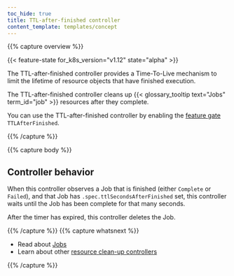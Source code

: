 ```yaml
---
toc_hide: true
title: TTL-after-finished controller
content_template: templates/concept
---
```


{{% capture overview %}}

{{< feature-state for_k8s_version="v1.12" state="alpha" >}}

The TTL-after-finished controller provides a Time-To-Live mechanism to limit the lifetime of resource
objects that have finished execution.

The TTL-after-finished controller cleans up {{< glossary_tooltip text="Jobs" term_id="job" >}}
resources after they complete.

You can use the TTL-after-finished controller by enabling the
[feature gate](/docs/reference/command-line-tools-reference/feature-gates/)
`TTLAfterFinished`.

{{% /capture %}}

{{% capture body %}}

## Controller behavior

When this controller observes a Job that is finished (either `Complete` or `Failed`),
and that Job has `.spec.ttlSecondsAfterFinished` set, this controller waits until
the Job has been complete for that many seconds.

After the timer has expired, this controller deletes the Job.

{{% /capture %}}
{{% capture whatsnext %}}

* Read about [Jobs](/docs/concepts/workloads/controllers/job-run-to-completion/#clean-up-finished-jobs-automatically)
* Learn about other [resource clean-up controllers](/docs/reference/controllers/resource-cleanup-controllers/)

{{% /capture %}}
